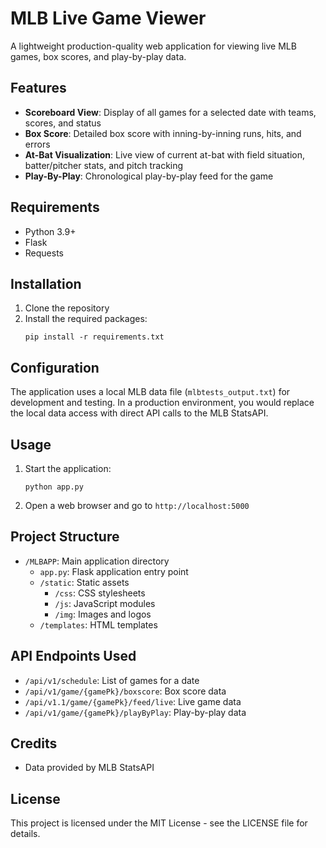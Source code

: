 # MLB Live Game Viewer

A lightweight production-quality web application for viewing live MLB games, box scores, and play-by-play data.

## Features

- **Scoreboard View**: Display of all games for a selected date with teams, scores, and status
- **Box Score**: Detailed box score with inning-by-inning runs, hits, and errors
- **At-Bat Visualization**: Live view of current at-bat with field situation, batter/pitcher stats, and pitch tracking
- **Play-By-Play**: Chronological play-by-play feed for the game

## Requirements

- Python 3.9+
- Flask
- Requests

## Installation

1. Clone the repository
2. Install the required packages:
   ```
   pip install -r requirements.txt
   ```

## Configuration

The application uses a local MLB data file (`mlbtests_output.txt`) for development and testing. In a production environment, you would replace the local data access with direct API calls to the MLB StatsAPI.

## Usage

1. Start the application:
   ```
   python app.py
   ```
2. Open a web browser and go to `http://localhost:5000`

## Project Structure

- `/MLBAPP`: Main application directory
  - `app.py`: Flask application entry point
  - `/static`: Static assets
    - `/css`: CSS stylesheets
    - `/js`: JavaScript modules
    - `/img`: Images and logos
  - `/templates`: HTML templates

## API Endpoints Used

- `/api/v1/schedule`: List of games for a date
- `/api/v1/game/{gamePk}/boxscore`: Box score data
- `/api/v1.1/game/{gamePk}/feed/live`: Live game data
- `/api/v1/game/{gamePk}/playByPlay`: Play-by-play data

## Credits

- Data provided by MLB StatsAPI

## License

This project is licensed under the MIT License - see the LICENSE file for details.
